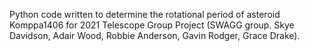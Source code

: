 Python code written to determine the rotational period of asteroid Komppa1406 for 2021 Telescope Group Project (SWAGG group. Skye Davidson, Adair Wood, Robbie Anderson, Gavin Rodger, Grace Drake).
